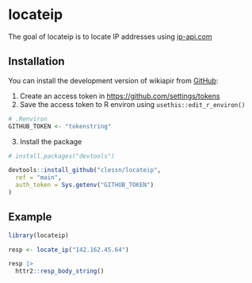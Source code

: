 
<!-- README.md is generated from README.Rmd. Please edit that file -->

# locateip

<!-- badges: start -->
<!-- badges: end -->

The goal of locateip is to locate IP addresses using
[ip-api.com](ip-api.com)

## Installation

You can install the development version of wikiapir from
[GitHub](https://github.com/):

1.  Create an access token in <https://github.com/settings/tokens>
2.  Save the access token to R environ using `usethis::edit_r_environ()`

``` r
# .Renviron
GITHUB_TOKEN <- "tokenstring"
```

3.  Install the package

``` r
# install.packages("devtools")

devtools::install_github("clessn/locateip",
  ref = "main",
  auth_token = Sys.getenv("GITHUB_TOKEN")
)
```

## Example

``` r
library(locateip)

resp <- locate_ip("142.162.45.64")

resp |>
  httr2::resp_body_string()
```
